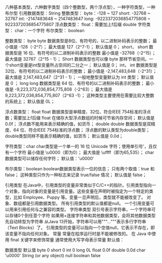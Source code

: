 八种基本类型，六种数字类型（四个整数型，两个浮点型），一种字符类型，一种布尔型
引用数据类型：String
整数类型：
byte：-128 ~ 127
short: -32768 ~ 32767
int: -2147483648 ~ 2147483647
long: -9223372036854775808 ~ 9223372036854775807
浮点数类型：
float：需要加上f后缀
double
字符类型：
char：一个字符
布尔类型：
boolean

整数类型：
byte
byte 数据类型是8位、有符号的，以二进制补码表示的整数；
最小值是 -128（-2^7）；
最大值是 127（2^7-1）；
默认值是 0；
short，
short 数据类型是 16 位、有符号的以二进制补码表示的整数
最小值是 -32768（-2^15）；
最大值是 32767（2^15 - 1）；
Short 数据类型也可以像 byte 那样节省空间。一个short变量是int型变量所占空间的二分之一；
默认值是 0；
int，
int 数据类型是32位、有符号的以二进制补码表示的整数；
最小值是 -2,147,483,648（-2^31）；
最大值是 2,147,483,647（2^31 - 1）；
一般地整型变量默认为 int 类型；
默认值是 0 ；
long
long 数据类型是 64 位、有符号的以二进制补码表示的整数；
最小值是 -9,223,372,036,854,775,808（-2^63）；
最大值是 9,223,372,036,854,775,807（2^63 -1）；
这种类型主要使用在需要比较大整数的系统上；
默认值是 0L；

浮点数类型：
float
float 数据类型是单精度、32位、符合IEEE 754标准的浮点数；需要加上f后缀
float 在储存大型浮点数组的时候可节省内存空间；
默认值是 0.0f；
浮点数不能用来表示精确的值，如货币；
double
double 数据类型是双精度、64 位、符合IEEE 754标准的浮点数；
浮点数的默认类型为double类型；
double类型同样不能表示精确的值，如货币；
默认值是 0.0d；

字符类型：char
char类型是一个单一的 16 位 Unicode 字符；使用单引号'，且仅有一个字符
最小值是 \u0000（即为0）；
最大值是 \uffff（即为65,535）；
char 数据类型可以储存任何字符；
默认值：'u0000'

布尔类型：boolean
boolean数据类型表示一位的信息；
只有两个取值：true 和 false；
这种类型只作为一种标志来记录 true/false 情况；
默认值是 false；

引用类型
在Java中，引用类型的变量非常类似于C/C++的指针。引用类型指向一个对象，指向对象的变量是引用变量。这些变量在声明时被指定为一个特定的类型，比如 Employee、Puppy 等。变量一旦声明后，类型就不能被改变了。
对象、数组都是引用数据类型。
所有引用类型的默认值都是null。
一个引用变量可以用来引用任何与之兼容的类型。
字符串类型
双引号表示字符串，一个字符串可以存储0个到任意个字符
如果用+连接字符串和其他数据类型，会将其他数据类型先自动转型为字符串
从Java 13开始，字符串可以用"""..."""表示多行字符串（Text Blocks）了。
引用类型的变量可以指向一个空值null，它表示不存在，即该变量不指向任何对象。
常量
常量在程序运行时是不能被修改的。
在 Java 中使用 final 关键字来修饰常量
通常使用大写字母表示常量
默认值：

数据类型	默认值
byte	0
short	0
int	0
long	0L
float	0.0f
double	0.0d
char	'u0000'
String (or any object)	null
boolean	false

